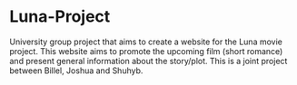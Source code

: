 # Luna-Project
University group project that aims to create a website for the Luna movie project. This website aims to promote the upcoming film (short romance) and present general information about the story/plot. This is a joint project between Billel, Joshua and Shuhyb.
